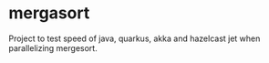 # mergasort

Project to test speed of java, quarkus, akka and hazelcast jet when parallelizing mergesort.
